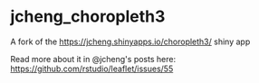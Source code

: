 # jcheng_choropleth3
A fork of the https://jcheng.shinyapps.io/choropleth3/ shiny app

Read more about it in @jcheng's posts here: https://github.com/rstudio/leaflet/issues/55
